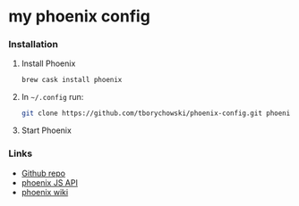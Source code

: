 # my phoenix config

### Installation

1. Install Phoenix
   ```sh
   brew cask install phoenix
   ```
2. In `~/.config` run:
   ```sh
   git clone https://github.com/tborychowski/phoenix-config.git phoenix
   ```
3. Start Phoenix


### Links
- [Github repo](https://github.com/kasper/phoenix/)
- [phoenix JS API](https://github.com/kasper/phoenix/blob/master/docs/API.md)
- [phoenix wiki](https://github.com/kasper/phoenix/wiki)
